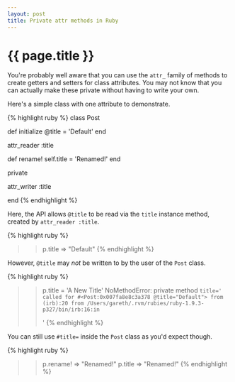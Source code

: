 ```yaml
---
layout: post
title: Private attr methods in Ruby
---
```


# {{ page.title }}

You're probably well aware that you can use the `attr_` family of methods to create getters and setters for class attributes. You may not know that you can actually make these private without having to write your own.

Here's a simple class with one attribute to demonstrate.

{% highlight ruby %}
class Post

  def initialize
    @title = 'Default'
  end

  attr_reader :title

  def rename!
    self.title = 'Renamed!'
  end

  private

  attr_writer :title

end
{% endhighlight %}

Here, the API allows `@title` to be read via the `title` instance method, created by `attr_reader :title`.

{% highlight ruby %}
>> p.title
=> "Default"
{% endhighlight %}

However, `@title` may _not_ be written to by the user of the `Post` class.

{% highlight ruby %}
>> p.title = 'A New Title'
NoMethodError: private method `title=' called for #<Post:0x007fa8e8c3a378 @title="Default">
	from (irb):20
	from /Users/gareth/.rvm/rubies/ruby-1.9.3-p327/bin/irb:16:in `<main>'
{% endhighlight %}

You can still use `#title=` inside the `Post` class as you'd expect though.

{% highlight ruby %}
>> p.rename!
=> "Renamed!"
>> p.title
=> "Renamed!"
{% endhighlight %}
